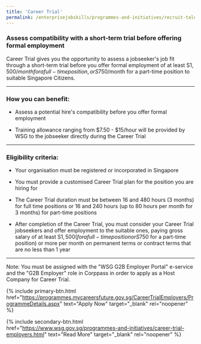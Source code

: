 ```yaml
---
title: 'Career Trial'
permalink: /enterprisejobskills/programmes-and-initiatives/recruit-talent/career-trial/
---
```


### Assess compatibility with a short-term trial before offering formal employment

Career Trial gives you the opportunity to assess a jobseeker's job fit through a short-term trial before you offer formal employment of at least S$1,500/month for a full-time position, or S$750/month for a part-time position to suitable Singapore Citizens.

---

### How you can benefit:

- Assess a potential hire's compatibility before you offer formal employment

- Training allowance ranging from $7.50 - $15/hour will be provided by WSG to the jobseeker directly during the Career Trial

---

### Eligibility criteria:

- Your organisation must be registered or incorporated in Singapore

- You must provide a customised Career Trial plan for the position you are hiring for

- The Career Trial duration must be between 16 and 480 hours (3 months) for full time positions or 16 and 240 hours (up to 80 hours per month for 3 months) for part-time positions 

- After completion of the Career Trial, you must consider your Career Trial jobseekers and offer employment to the suitable ones, paying gross salary of at least S$1,500 (for a full-time position or S$750 for a part-time position) or more per month on permanent terms or contract terms that are no less than 1 year

---

Note: You must be assigned with the "WSG G2B Employer Portal" e-service and the "G2B Employer" role in Corppass in order to apply as a Host Company for Career Trial.

{% include primary-btn.html href="https://programmes.mycareersfuture.gov.sg/CareerTrialEmployers/ProgrammeDetails.aspx" text="Apply Now" target="_blank" rel="noopener" %}

{% include secondary-btn.html href="https://www.wsg.gov.sg/programmes-and-initiatives/career-trial-employers.html" text="Read More" target="_blank" rel="noopener" %}
<script src="/jquery/resize-tables.js"></script>

